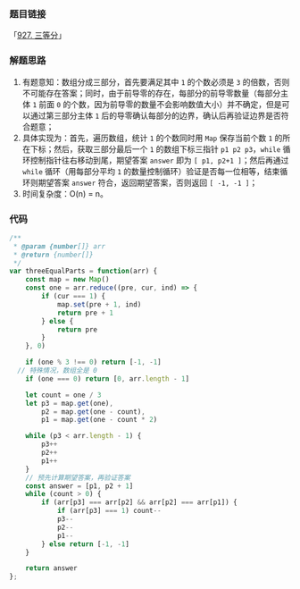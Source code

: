 ### 题目链接

「[927. 三等分](https://leetcode.cn/problems/three-equal-parts/)」

### 解题思路

1. 有题意知：数组分成三部分，首先要满足其中 `1` 的个数必须是 `3` 的倍数，否则不可能存在答案；同时，由于前导零的存在，每部分的前导零数量（每部分主体 `1` 前面 `0` 的个数，因为前导零的数量不会影响数值大小）并不确定，但是可以通过第三部分主体 `1` 后的导零确认每部分的边界，确认后再验证边界是否符合题意；
2. 具体实现为：首先，遍历数组，统计 `1` 的个数同时用 `Map` 保存当前个数 `1` 的所在下标；然后，获取三部分最后一个 `1` 的数组下标三指针 `p1 p2 p3`，`while` 循环控制指针往右移动到尾，期望答案 `answer` 即为 `[ p1, p2+1 ]`；然后再通过 `while` 循环（用每部分平均 `1` 的数量控制循环）验证是否每一位相等，结束循环则期望答案 `answer` 符合，返回期望答案，否则返回 `[ -1, -1 ]`；
3. 时间复杂度：O(n) = n。

### 代码

```js
/**
 * @param {number[]} arr
 * @return {number[]}
 */
var threeEqualParts = function(arr) {
	const map = new Map()
	const one = arr.reduce((pre, cur, ind) => {
		if (cur === 1) {
			map.set(pre + 1, ind)
			return pre + 1
		} else {
			return pre
		}
	}, 0)

	if (one % 3 !== 0) return [-1, -1]
  // 特殊情况，数组全是 0
	if (one === 0) return [0, arr.length - 1]

	let count = one / 3
	let p3 = map.get(one),
		p2 = map.get(one - count),
		p1 = map.get(one - count * 2)

	while (p3 < arr.length - 1) {
		p3++
		p2++
		p1++
	}
	// 预先计算期望答案，再验证答案
	const answer = [p1, p2 + 1]
	while (count > 0) {
		if (arr[p3] === arr[p2] && arr[p2] === arr[p1]) {
			if (arr[p3] === 1) count--
			p3--
			p2--
			p1--
		} else return [-1, -1]
	}

	return answer
};
```


